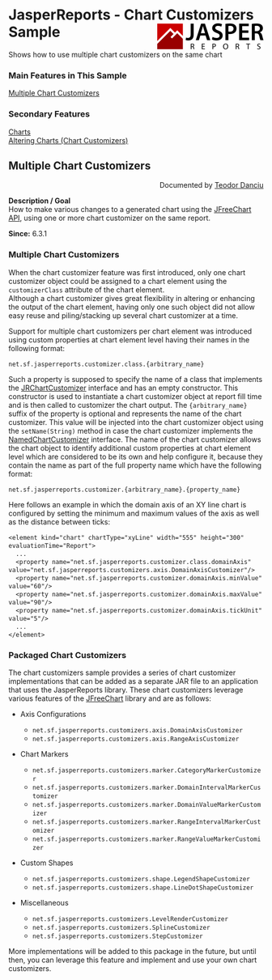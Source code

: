 
# JasperReports - Chart Customizers Sample <img src="../../resources/jasperreports.svg" alt="JasperReports logo" align="right"/>

Shows how to use multiple chart customizers on the same chart

### Main Features in This Sample

[Multiple Chart Customizers](#chartcustomizers)

### Secondary Features
[Charts](../charts/README.md#charts)\
[Altering Charts (Chart Customizers)](../charts/README.md#chartcustomizers)				
## <a name='chartcustomizers'>Multiple</a> Chart Customizers
<div align="right">Documented by <a href='mailto:teodord@users.sourceforge.net'>Teodor Danciu</a></div>

**Description / Goal**\
How to make various changes to a generated chart using the [JFreeChart API](http://jfree.org/jfreechart/), using one or more chart customizer on the same report.

**Since:** 6.3.1

### Multiple Chart Customizers

When the chart customizer feature was first introduced, only one chart customizer object could be assigned to a chart element using the `customizerClass` attribute of the chart element.\
Although a chart customizer gives great flexibility in altering or enhancing the output of the chart element, having only one such object did not allow easy reuse and piling/stacking up several chart customizer at a time.

Support for multiple chart customizers per chart element was introduced using custom properties at chart element level having their names in the following format:

```
net.sf.jasperreports.customizer.class.{arbitrary_name}
```

Such a property is supposed to specify the name of a class that implements the [JRChartCustomizer](https://jasperreports.sourceforge.net/api/net/sf/jasperreports/charts/JRChartCustomizer.html) interface and has an empty constructor. This constructor is used to instantiate a chart customizer object at report fill time and is then called to customizer the chart output. The `{arbitrary_name}` suffix of the property is optional and represents the name of the chart customizer. This value will be injected into the chart customizer object using the `setName(String)` method in case the chart customizer implements the [NamedChartCustomizer](https://jasperreports.sourceforge.net/api/net/sf/jasperreports/charts/NamedChartCustomizer.html) interface.
The name of the chart customizer allows the chart object to identify additional custom properties at chart element level which are considered to be its own and help configure it, because they contain the name as part of the full property name which have the following format:

```
net.sf.jasperreports.customizer.{arbitrary_name}.{property_name}
```

Here follows an example in which the domain axis of an XY line chart is configured by setting the minimum and maximum values of the axis as well as the distance between ticks:

```
<element kind="chart" chartType="xyLine" width="555" height="300" evaluationTime="Report">
  ...
  <property name="net.sf.jasperreports.customizer.class.domainAxis" value="net.sf.jasperreports.customizers.axis.DomainAxisCustomizer"/>
  <property name="net.sf.jasperreports.customizer.domainAxis.minValue" value="60"/>
  <property name="net.sf.jasperreports.customizer.domainAxis.maxValue" value="90"/>
  <property name="net.sf.jasperreports.customizer.domainAxis.tickUnit" value="5"/>
  ...
</element>
```

### Packaged Chart Customizers

The chart customizers sample provides a series of chart customizer implementations that can be added as a separate JAR file to an application that uses the JasperReports library.
These chart customizers leverage various features of the [JFreeChart](http://jfree.org/jfreechart/) library and are as follows:

- Axis Configurations
    - `net.sf.jasperreports.customizers.axis.DomainAxisCustomizer`
    - `net.sf.jasperreports.customizers.axis.RangeAxisCustomizer`

- Chart Markers
    - `net.sf.jasperreports.customizers.marker.CategoryMarkerCustomizer`
    - `net.sf.jasperreports.customizers.marker.DomainIntervalMarkerCustomizer`
    - `net.sf.jasperreports.customizers.marker.DomainValueMarkerCustomizer`
    - `net.sf.jasperreports.customizers.marker.RangeIntervalMarkerCustomizer`
    - `net.sf.jasperreports.customizers.marker.RangeValueMarkerCustomizer`

- Custom Shapes
    - `net.sf.jasperreports.customizers.shape.LegendShapeCustomizer`
    - `net.sf.jasperreports.customizers.shape.LineDotShapeCustomizer`

- Miscellaneous
    - `net.sf.jasperreports.customizers.LevelRenderCustomizer`
    - `net.sf.jasperreports.customizers.SplineCustomizer`
    - `net.sf.jasperreports.customizers.StepCustomizer`

More implementations will be added to this package in the future, but until then, you can leverage this feature and implement and use your own chart customizers.